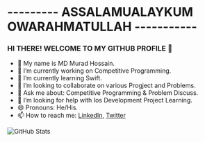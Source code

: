 # --------- ASSALAMUALAYKUM  OWARAHMATULLAH -----------

### HI THERE! WELCOME TO MY GITHUB PROFILE 👋
- 🔰  My name is MD Murad Hossain.
- 🔭 I’m currently working on Competitive Programming. 
- 🌱 I’m currently learning Swift.
- 👯 I’m looking to collaborate on various Progject and Problems.
- 💬 Ask me about: Competitive Programming & Problem Discuss.
- 🤔 I’m looking for help with Ios Development Project Learning.
- 😄 Pronouns: He/His.
- 📫 How to reach me: [LinkedIn](https://www.linkedin.com/in/mhmprogrammer81818/), [Twitter](https://twitter.com/murad_miraj)

![GitHub Stats](https://github-readme-stats.vercel.app/api?username=Murad9288&theme=highcontrast)
